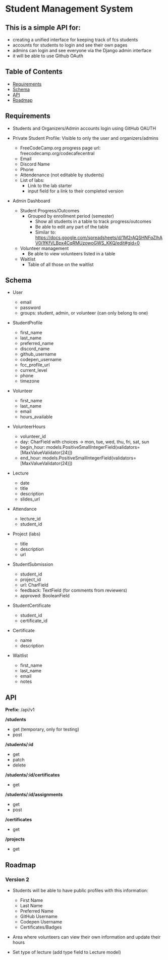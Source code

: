 # Student Management System

## This is a simple API for:
* creating a unified interface for keeping track of fcs students
* accounts for students to login and see their own pages
* admins can login and see everyone via the Django admin interface
* it will be able to use Github OAuth

## Table of Contents

* [Requirements](#requirements)
* [Schema](#schema)
* [API](#api)
* [Roadmap](#roadmap)

## Requirements

* Students and Organizers/Admin accounts login using GitHub OAUTH
* Private Student Profile: Visible to only the user and organizers/admins
  * FreeCodeCamp.org progress page url: freecodecamp.org/codecafecentral
  * Email
  * Discord Name
  * Phone
  * Attendenance (not editable by students)
  * List of labs:
    * Link to the lab starter
    * input field for a link to their completed version

* Admin Dashboard
  * Student Progress/Outcomes
    * Grouped by enrollment period (semester)
      * Show all students in a table to track progress/outcomes
      * Be able to edit any part of the table
      * Similar to: https://docs.google.com/spreadsheets/d/1M2rAQSHNFqZlhAV0i1fKfVLBpx4CqRMUzowoGWS_KKQ/edit#gid=0
  * Volunteer management
    * Be able to view volunteers listed in a table
  * Waitlist
    * Table of all those on the waitlist

## Schema

* User
  * email
  * password
  * groups: student, admin, or volunteer (can only belong to one)

* StudentProfile
  * first_name
  * last_name
  * preferred_name
  * discord_name
  * github_username
  * codepen_username
  * fcc_profile_url
  * current_level
  * phone
  * timezone

* Volunteer
  * first_name
  * last_name
  * email
  * hours_available
  
* VolunteerHours
  * volunteer_id
  * day: CharField with choices -> mon, tue, wed, thu, fri, sat, sun
  * begin_hour: models.PositiveSmallIntegerField(validators=[MaxValueValidator(24)])
  * end_hour: models.PositiveSmallIntegerField(validators=[MaxValueValidator(24)])
  
* Lecture
  * date
  * title
  * description
  * slides_url
  
* Attendance
  * lecture_id
  * student_id
  
* Project (labs)
  * title
  * description
  * url

* StudentSubmission
  * student_id
  * project_id
  * url: CharField
  * feedback: TextField (for comments from reviewers)
  * approved: BooleanField
  
* StudentCertificate 
  * student_id
  * certificate_id
  
* Certificate
  * name
  * description

* Waitlist
  * first_name
  * last_name
  * email
  * notes

## API

**Prefix:** /api/v1

**/students**

* get (temporary, only for testing)
* post

**/students/:id**

* get
* patch
* delete

**/students/:id/certificates**

* get

**/students/:id/assignments**

* get
* post

**/certificates**

* get

**/projects**

* get

## Roadmap

### Version 2

* Students will be able to have public profiles with this information:
  * First Name
  * Last Name
  * Preferred Name
  * GitHub Username
  * Codepen Username
  * Certificates/Badges
  
* Area where volunteers can view their own information and update their hours

* Set type of lecture (add type field to Lecture model)
